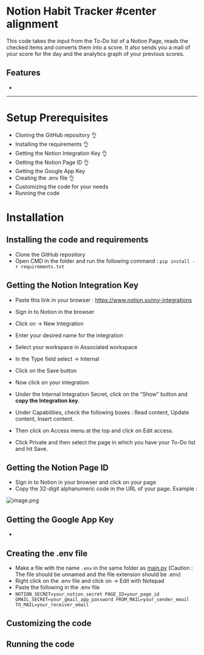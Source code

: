 # Notion Habit Tracker  #center alignment

This code takes the input from the To-Do list of a Notion Page, reads the checked items and converts them into a score. It also sends you a mail of your score for the day and the analytics graph of your previous scores.

## Features

- 

---

# Setup Prerequisites

- Cloning the GitHub repository 👌
- Installing the requirements 👌
- Getting the Notion Integration Key 👌
- Getting the Notion Page ID 👌
- Getting the Google App Key
- Creating the .env file 👌
- Customizing the code for your needs
- Running the code

# Installation

## Installing the code and requirements

- Clone the GitHub repository
- Open CMD in the folder and run the following command : `pip install -r requirements.txt`

## Getting the Notion Integration Key

- Paste this link in your browser : https://www.notion.so/my-integrations
- Sign in to Notion in the browser
- Click on → New Integration
- Enter your desired name for the integration
- Select your workspace in Associated workspace
- In the Type field select → Internal
- Click on the Save button

- Now click on your integration
- Under the Internal Integration Secret, click on the “Show” button and **copy the Integration key**.
- Under Capabilities, check the following boxes : Read content, Update content, Insert content.
- Then click on Access menu at the top and click on Edit access.
- Click Private and then select the page in which you have your To-Do list and hit Save.

## Getting the Notion Page ID

- Sign in to Notion in your browser and click on your page
- Copy the 32-digit alphanumeric code in the URL of your page. Example :

![image.png](attachment:71364e0b-9ffd-44fd-a1ee-d944b39d5fcc:image.png)

## Getting the Google App Key

- 

## Creating the .env file

- Make a file with the name `.env` in the same folder as [main.py](http://main.py)  (Caution : The file should be unnamed and the file extension should be .env)
- Right click on the .env file and click on → Edit with Notepad
- Paste the following in the .env file
- `NOTION_SECRET=your_notion_secret
PAGE_ID=your_page_id
GMAIL_SECRET=your_gmail_app_password
FROM_MAIL=your_sender_email
TO_MAIL=your_receiver_email`

## Customizing the code

## Running the code